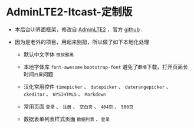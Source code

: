 # AdminLTE2-Itcast-定制版

- 本后台UI界面框架，修改自 [AdminLTE2](https://almsaeedstudio.com/) ，官方 [github](https://github.com/almasaeed2010/AdminLTE) .

- 因为是老外的项目，用起来别扭，所以做了如下本地化处理

    - 默认中文字体 `微软雅黑`

    - 本地字体库 `font-awesome` `bootstrap-font` 避免了`翻墙`下载，打开页面长时间`白屏`问题

    - 汉化常用控件 `timepicker` 、 `datepicker` 、 `daterangepicker` 、 `ckeditor` 、  `WYSIHTML5` 、 `Markdown`

    - 常用页面 `登录` 、 `注册` 、 `空白页` 、 `404页` 、 `500页`

    - 数据表单列表样式页面 `数据列表` 、`登录`
